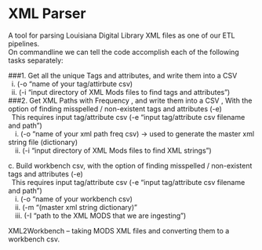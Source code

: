 # XML Parser
A tool for parsing Louisiana Digital Library XML files as one of our ETL pipelines.
</br>
On commandline we can tell the code accomplish each of the following tasks separately:</br>

###1. Get all the unique Tags and attributes, and write them into a CSV </br>
&ensp;i. (-o “name of your tag/attirbute csv) </br>
&ensp;ii. (-i “input directory of XML Mods files to find tags and attributes”)</br>
###2. Get XML Paths with Frequency , and write them into a CSV , With the option of finding misspelled / non-existent tags and attributes (-e) </br>
&ensp;This requires input tag/attribute csv (-e “input tag/attribute csv filename and path”)</br>
&emsp;i. (-o “name of your xml path freq csv) -> used to generate the master xml string file (dictionary)</br>
&emsp;ii. (-i “input directory of XML Mods files to find XML strings”) </br>

c. Build workbench csv, with the option of finding misspelled / non-existent tags and attributes (-e) </br>
&ensp;This requires input tag/attribute csv (-e “input tag/attribute csv filename and path”)</br>
&emsp;i. (-o “name of your workbench csv) </br>
&emsp;ii. (-m “(master xml string dictionary)” </br>
&emsp;iii. (-I “path to the XML MODS that we are ingesting”)</br>

XML2Workbench – taking MODS XML files and converting them to a workbench csv. 

